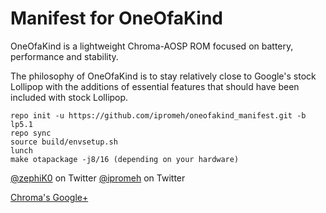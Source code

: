 Manifest for OneOfaKind
====================
OneOfaKind is a lightweight Chroma-AOSP ROM focused on battery, performance and stability.

The philosophy of OneOfaKind is to stay relatively close to Google's stock Lollipop with the additions of essential features that should have been included with stock Lollipop.

    repo init -u https://github.com/ipromeh/oneofakind_manifest.git -b lp5.1
    repo sync
    source build/envsetup.sh
    lunch
    make otapackage -j8/16 (depending on your hardware)


[@zephiK0](https://twitter.com/zephiK0) on Twitter
[@ipromeh](https://twitter.com/ipromeh) on Twitter

[Chroma's Google+](https://plus.google.com/u/0/communities/100877567555105149232)

